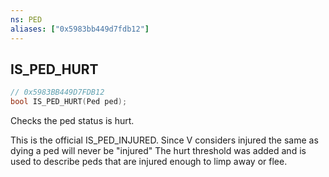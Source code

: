 ```yaml
---
ns: PED
aliases: ["0x5983bb449d7fdb12"]
---
```

## IS_PED_HURT

```c
// 0x5983BB449D7FDB12
bool IS_PED_HURT(Ped ped);
```

Checks the ped status is hurt.

This is the official IS_PED_INJURED. Since V considers injured the same as dying a ped will never be "injured" The hurt threshold was added and is used to describe peds that are injured enough to limp away or flee.


